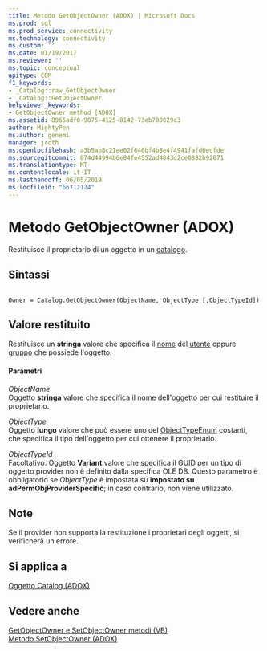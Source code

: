 ```yaml
---
title: Metodo GetObjectOwner (ADOX) | Microsoft Docs
ms.prod: sql
ms.prod_service: connectivity
ms.technology: connectivity
ms.custom: ''
ms.date: 01/19/2017
ms.reviewer: ''
ms.topic: conceptual
apitype: COM
f1_keywords:
- _Catalog::raw_GetObjectOwner
- _Catalog::GetObjectOwner
helpviewer_keywords:
- GetObjectOwner method [ADOX]
ms.assetid: 8965adf0-9075-4125-8142-73eb700029c3
author: MightyPen
ms.author: genemi
manager: jroth
ms.openlocfilehash: a3b5ab8c21ee02f646bf4b8e4f4941fafd6edfde
ms.sourcegitcommit: 074d44994b6e84fe4552ad4843d2ce0882b92871
ms.translationtype: MT
ms.contentlocale: it-IT
ms.lasthandoff: 06/05/2019
ms.locfileid: "66712124"
---
```

# <a name="getobjectowner-method-adox"></a>Metodo GetObjectOwner (ADOX)
Restituisce il proprietario di un oggetto in un [catalogo](../../../ado/reference/adox-api/catalog-object-adox.md).  
  
## <a name="syntax"></a>Sintassi  
  
```  
  
Owner = Catalog.GetObjectOwner(ObjectName, ObjectType [,ObjectTypeId])  
```  
  
## <a name="return-value"></a>Valore restituito  
 Restituisce un **stringa** valore che specifica il [nome](../../../ado/reference/adox-api/name-property-adox.md) del [utente](../../../ado/reference/adox-api/user-object-adox.md) oppure [gruppo](../../../ado/reference/adox-api/group-object-adox.md) che possiede l'oggetto.  
  
#### <a name="parameters"></a>Parametri  
 *ObjectName*  
 Oggetto **stringa** valore che specifica il nome dell'oggetto per cui restituire il proprietario.  
  
 *ObjectType*  
 Oggetto **lungo** valore che può essere uno del [ObjectTypeEnum](../../../ado/reference/adox-api/objecttypeenum.md) costanti, che specifica il tipo dell'oggetto per cui ottenere il proprietario.  
  
 *ObjectTypeId*  
 Facoltativo. Oggetto **Variant** valore che specifica il GUID per un tipo di oggetto provider non è definito dalla specifica OLE DB. Questo parametro è obbligatorio se *ObjectType* è impostata su **impostato su adPermObjProviderSpecific**; in caso contrario, non viene utilizzato.  
  
## <a name="remarks"></a>Note  
 Se il provider non supporta la restituzione i proprietari degli oggetti, si verificherà un errore.  
  
## <a name="applies-to"></a>Si applica a  
 [Oggetto Catalog (ADOX)](../../../ado/reference/adox-api/catalog-object-adox.md)  
  
## <a name="see-also"></a>Vedere anche  
 [GetObjectOwner e SetObjectOwner metodi (VB)](../../../ado/reference/adox-api/getobjectowner-and-setobjectowner-methods-example-vb.md)   
 [Metodo SetObjectOwner (ADOX)](../../../ado/reference/adox-api/setobjectowner-method.md)
